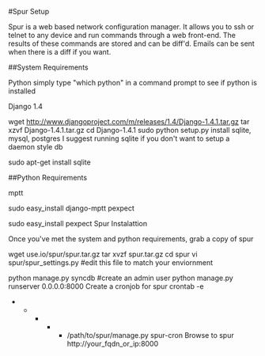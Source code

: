 #Spur Setup

Spur is a web based network configuration manager. It allows you to ssh or telnet to any device and run commands through a web front-end. The results of these commands are stored and can be diff'd. Emails can be sent when there is a diff if you want.

##System Requirements

Python simply type "which python" in a command prompt to see if python is installed

Django 1.4

wget http://www.djangoproject.com/m/releases/1.4/Django-1.4.1.tar.gz
tar xzvf Django-1.4.1.tar.gz
cd Django-1.4.1
sudo python setup.py install
sqlite, mysql, postgres I suggest running sqlite if you don't want to setup a daemon style db

sudo apt-get install sqlite

##Python Requirements

mptt

sudo easy_install django-mptt
pexpect

sudo easy_install pexpect 
Spur Instalattion

Once you've met the system and python requirements, grab a copy of spur

wget use.io/spur/spur.tar.gz
tar xvzf spur.tar.gz
cd spur
vi spur/spur_settings.py #edit this file to match your enviornment

python manage.py syncdb #create an admin user
python manage.py runserver 0.0.0.0:8000
Create a cronjob for spur
crontab -e
* * * * * /path/to/spur/manage.py spur-cron
Browse to spur http://your_fqdn_or_ip:8000
